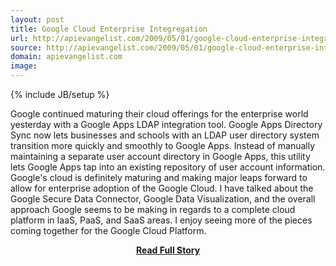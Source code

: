 ```yaml
---
layout: post
title: Google Cloud Enterprise Integregation
url: http://apievangelist.com/2009/05/01/google-cloud-enterprise-integregation/
source: http://apievangelist.com/2009/05/01/google-cloud-enterprise-integregation/
domain: apievangelist.com
image: 
---
```

{% include JB/setup %}<p>Google continued maturing their cloud offerings for the enterprise world yesterday with a Google Apps LDAP integration tool.
Google Apps Directory Sync now lets businesses and schools with an LDAP user directory system transition more quickly and smoothly to Google Apps. Instead of manually maintaining a separate user account directory in Google Apps, this utility lets Google Apps tap into an existing repository of user account information.
Google's cloud is definitely maturing and making major leaps forward to allow for enterprise adoption of the Google Cloud. I have talked about the Google Secure Data Connector, Google Data Visualization, and the overall approach Google seems to be making in regards to a complete cloud platform in IaaS, PaaS, and SaaS areas.
I enjoy seeing more of the pieces coming together for the Google Cloud Platform.
</p>
<center><p><a href="http://apievangelist.com/2009/05/01/google-cloud-enterprise-integregation/" style='padding:25px; font-sze:18px; font-weight: bold;'>Read Full Story</a></p></center>
